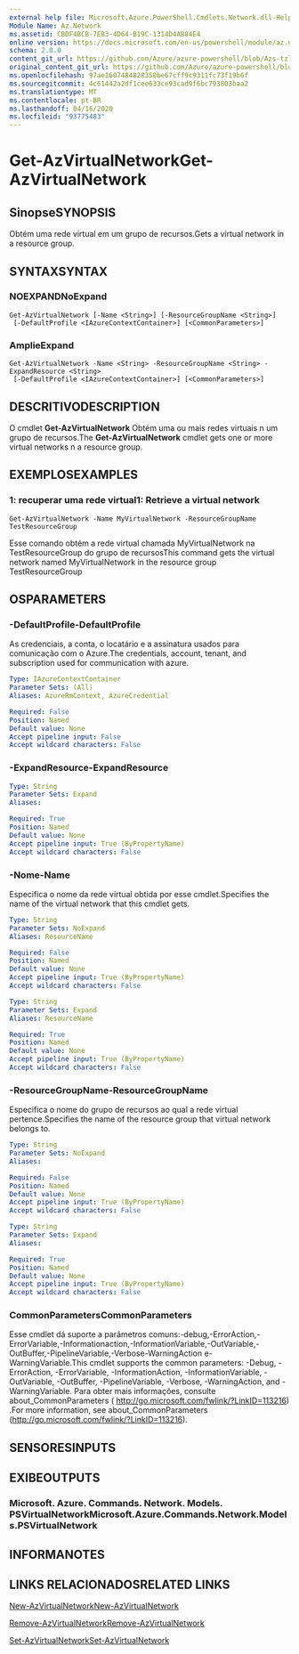 ```yaml
---
external help file: Microsoft.Azure.PowerShell.Cmdlets.Network.dll-Help.xml
Module Name: Az.Network
ms.assetid: CBDF4BCB-7EB3-4D64-B19C-1314D4AB84E4
online version: https://docs.microsoft.com/en-us/powershell/module/az.network/get-azvirtualnetwork
schema: 2.0.0
content_git_url: https://github.com/Azure/azure-powershell/blob/Azs-tzl/src/Network/Network/help/Get-AzVirtualNetwork.md
original_content_git_url: https://github.com/Azure/azure-powershell/blob/Azs-tzl/src/Network/Network/help/Get-AzVirtualNetwork.md
ms.openlocfilehash: 97ae2607484828350be67cff9c9311fc73f19b6f
ms.sourcegitcommit: 4c61442a2df1cee633ce93cad9f6bc793803baa2
ms.translationtype: MT
ms.contentlocale: pt-BR
ms.lasthandoff: 04/16/2020
ms.locfileid: "93775483"
---
```

# <span data-ttu-id="f797e-101">Get-AzVirtualNetwork</span><span class="sxs-lookup"><span data-stu-id="f797e-101">Get-AzVirtualNetwork</span></span>

## <span data-ttu-id="f797e-102">Sinopse</span><span class="sxs-lookup"><span data-stu-id="f797e-102">SYNOPSIS</span></span>
<span data-ttu-id="f797e-103">Obtém uma rede virtual em um grupo de recursos.</span><span class="sxs-lookup"><span data-stu-id="f797e-103">Gets a virtual network in a resource group.</span></span>

## <span data-ttu-id="f797e-104">SYNTAX</span><span class="sxs-lookup"><span data-stu-id="f797e-104">SYNTAX</span></span>

### <span data-ttu-id="f797e-105">NOEXPAND</span><span class="sxs-lookup"><span data-stu-id="f797e-105">NoExpand</span></span>
```
Get-AzVirtualNetwork [-Name <String>] [-ResourceGroupName <String>]
 [-DefaultProfile <IAzureContextContainer>] [<CommonParameters>]
```

### <span data-ttu-id="f797e-106">Amplie</span><span class="sxs-lookup"><span data-stu-id="f797e-106">Expand</span></span>
```
Get-AzVirtualNetwork -Name <String> -ResourceGroupName <String> -ExpandResource <String>
 [-DefaultProfile <IAzureContextContainer>] [<CommonParameters>]
```

## <span data-ttu-id="f797e-107">DESCRITIVO</span><span class="sxs-lookup"><span data-stu-id="f797e-107">DESCRIPTION</span></span>
<span data-ttu-id="f797e-108">O cmdlet **Get-AzVirtualNetwork** Obtém uma ou mais redes virtuais n um grupo de recursos.</span><span class="sxs-lookup"><span data-stu-id="f797e-108">The **Get-AzVirtualNetwork** cmdlet gets one or more virtual networks n a resource group.</span></span>

## <span data-ttu-id="f797e-109">EXEMPLOS</span><span class="sxs-lookup"><span data-stu-id="f797e-109">EXAMPLES</span></span>

### <span data-ttu-id="f797e-110">1: recuperar uma rede virtual</span><span class="sxs-lookup"><span data-stu-id="f797e-110">1: Retrieve a virtual network</span></span>
```
Get-AzVirtualNetwork -Name MyVirtualNetwork -ResourceGroupName TestResourceGroup
```

<span data-ttu-id="f797e-111">Esse comando obtém a rede virtual chamada MyVirtualNetwork na TestResourceGroup do grupo de recursos</span><span class="sxs-lookup"><span data-stu-id="f797e-111">This command gets the virtual network named MyVirtualNetwork in the resource group TestResourceGroup</span></span>

## <span data-ttu-id="f797e-112">OS</span><span class="sxs-lookup"><span data-stu-id="f797e-112">PARAMETERS</span></span>

### <span data-ttu-id="f797e-113">-DefaultProfile</span><span class="sxs-lookup"><span data-stu-id="f797e-113">-DefaultProfile</span></span>
<span data-ttu-id="f797e-114">As credenciais, a conta, o locatário e a assinatura usados para comunicação com o Azure.</span><span class="sxs-lookup"><span data-stu-id="f797e-114">The credentials, account, tenant, and subscription used for communication with azure.</span></span>

```yaml
Type: IAzureContextContainer
Parameter Sets: (All)
Aliases: AzureRmContext, AzureCredential

Required: False
Position: Named
Default value: None
Accept pipeline input: False
Accept wildcard characters: False
```

### <span data-ttu-id="f797e-115">-ExpandResource</span><span class="sxs-lookup"><span data-stu-id="f797e-115">-ExpandResource</span></span>
```yaml
Type: String
Parameter Sets: Expand
Aliases: 

Required: True
Position: Named
Default value: None
Accept pipeline input: True (ByPropertyName)
Accept wildcard characters: False
```

### <span data-ttu-id="f797e-116">-Nome</span><span class="sxs-lookup"><span data-stu-id="f797e-116">-Name</span></span>
<span data-ttu-id="f797e-117">Especifica o nome da rede virtual obtida por esse cmdlet.</span><span class="sxs-lookup"><span data-stu-id="f797e-117">Specifies the name of the virtual network that this cmdlet gets.</span></span>

```yaml
Type: String
Parameter Sets: NoExpand
Aliases: ResourceName

Required: False
Position: Named
Default value: None
Accept pipeline input: True (ByPropertyName)
Accept wildcard characters: False
```

```yaml
Type: String
Parameter Sets: Expand
Aliases: ResourceName

Required: True
Position: Named
Default value: None
Accept pipeline input: True (ByPropertyName)
Accept wildcard characters: False
```

### <span data-ttu-id="f797e-118">-ResourceGroupName</span><span class="sxs-lookup"><span data-stu-id="f797e-118">-ResourceGroupName</span></span>
<span data-ttu-id="f797e-119">Especifica o nome do grupo de recursos ao qual a rede virtual pertence.</span><span class="sxs-lookup"><span data-stu-id="f797e-119">Specifies the name of the resource group that virtual network belongs to.</span></span>

```yaml
Type: String
Parameter Sets: NoExpand
Aliases: 

Required: False
Position: Named
Default value: None
Accept pipeline input: True (ByPropertyName)
Accept wildcard characters: False
```

```yaml
Type: String
Parameter Sets: Expand
Aliases: 

Required: True
Position: Named
Default value: None
Accept pipeline input: True (ByPropertyName)
Accept wildcard characters: False
```

### <span data-ttu-id="f797e-120">CommonParameters</span><span class="sxs-lookup"><span data-stu-id="f797e-120">CommonParameters</span></span>
<span data-ttu-id="f797e-121">Esse cmdlet dá suporte a parâmetros comuns:-debug,-ErrorAction,-ErrorVariable,-Informationaction,-InformationVariable,-OutVariable,-OutBuffer,-PipelineVariable,-Verbose-WarningAction e-WarningVariable.</span><span class="sxs-lookup"><span data-stu-id="f797e-121">This cmdlet supports the common parameters: -Debug, -ErrorAction, -ErrorVariable, -InformationAction, -InformationVariable, -OutVariable, -OutBuffer, -PipelineVariable, -Verbose, -WarningAction, and -WarningVariable.</span></span> <span data-ttu-id="f797e-122">Para obter mais informações, consulte about_CommonParameters ( http://go.microsoft.com/fwlink/?LinkID=113216) .</span><span class="sxs-lookup"><span data-stu-id="f797e-122">For more information, see about_CommonParameters (http://go.microsoft.com/fwlink/?LinkID=113216).</span></span>

## <span data-ttu-id="f797e-123">SENSORES</span><span class="sxs-lookup"><span data-stu-id="f797e-123">INPUTS</span></span>

## <span data-ttu-id="f797e-124">EXIBE</span><span class="sxs-lookup"><span data-stu-id="f797e-124">OUTPUTS</span></span>

### <span data-ttu-id="f797e-125">Microsoft. Azure. Commands. Network. Models. PSVirtualNetwork</span><span class="sxs-lookup"><span data-stu-id="f797e-125">Microsoft.Azure.Commands.Network.Models.PSVirtualNetwork</span></span>

## <span data-ttu-id="f797e-126">INFORMA</span><span class="sxs-lookup"><span data-stu-id="f797e-126">NOTES</span></span>

## <span data-ttu-id="f797e-127">LINKS RELACIONADOS</span><span class="sxs-lookup"><span data-stu-id="f797e-127">RELATED LINKS</span></span>

[<span data-ttu-id="f797e-128">New-AzVirtualNetwork</span><span class="sxs-lookup"><span data-stu-id="f797e-128">New-AzVirtualNetwork</span></span>](./New-AzVirtualNetwork.md)

[<span data-ttu-id="f797e-129">Remove-AzVirtualNetwork</span><span class="sxs-lookup"><span data-stu-id="f797e-129">Remove-AzVirtualNetwork</span></span>](./Remove-AzVirtualNetwork.md)

[<span data-ttu-id="f797e-130">Set-AzVirtualNetwork</span><span class="sxs-lookup"><span data-stu-id="f797e-130">Set-AzVirtualNetwork</span></span>](./Set-AzVirtualNetwork.md)


